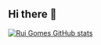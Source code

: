 ## Hi there 👋

[![Rui Gomes GitHub stats](https://github-readme-stats.vercel.app/api?username=RuiGomes111)](https://github.com/anuraghazra/github-readme-stats)
